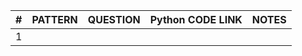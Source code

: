 |#| PATTERN     |       QUESTION     | Python CODE LINK  | NOTES |
|------:| ------------- |:-------------:| -----:|------:|
|1| 
